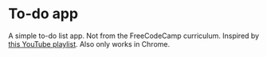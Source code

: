 # To-do app
A simple to-do list app. Not from the FreeCodeCamp curriculum. Inspired by [this YouTube playlist](https://www.youtube.com/watch?v=HkFlM73G-hk&list=PLoYCgNOIyGABs-wDaaxChu82q_xQgUb4f). Also only works in Chrome.
